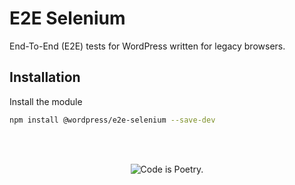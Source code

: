 # E2E Selenium

End-To-End (E2E) tests for WordPress written for legacy browsers.

## Installation

Install the module

```bash
npm install @wordpress/e2e-selenium --save-dev
```

<br/><br/><p align="center"><img src="https://s.w.org/style/images/codeispoetry.png?1" alt="Code is Poetry." /></p>
